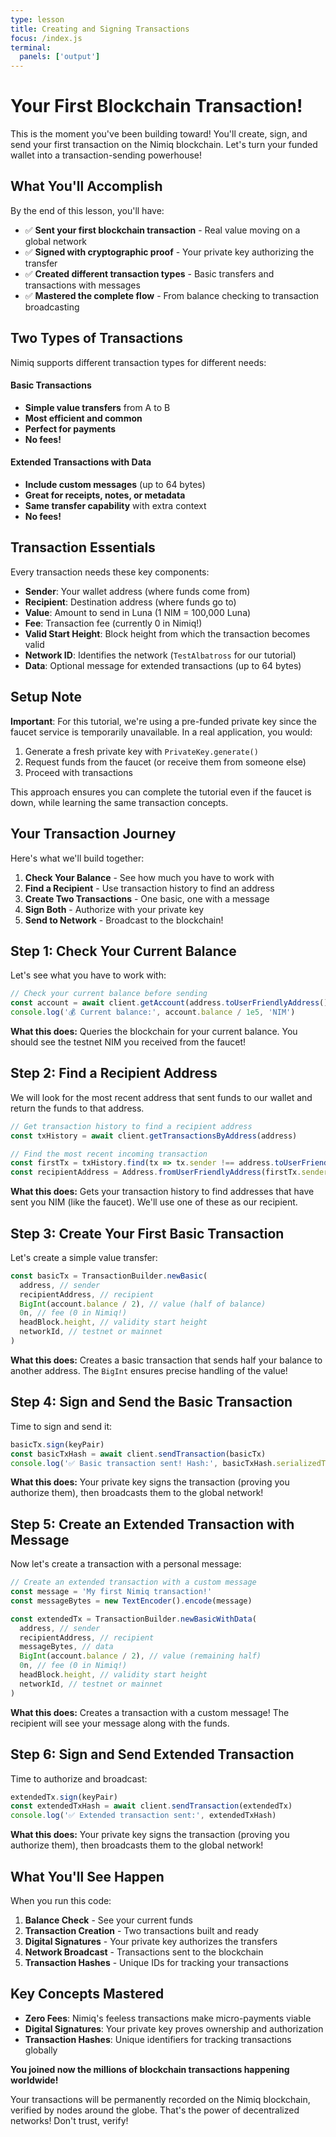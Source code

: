 ```yaml
---
type: lesson
title: Creating and Signing Transactions
focus: /index.js
terminal:
  panels: ['output']
---
```


# Your First Blockchain Transaction!

This is the moment you've been building toward! You'll create, sign, and send your first transaction on the Nimiq blockchain. Let's turn your funded wallet into a transaction-sending powerhouse!

## What You'll Accomplish

By the end of this lesson, you'll have:

- ✅ **Sent your first blockchain transaction** - Real value moving on a global network
- ✅ **Signed with cryptographic proof** - Your private key authorizing the transfer
- ✅ **Created different transaction types** - Basic transfers and transactions with messages
- ✅ **Mastered the complete flow** - From balance checking to transaction broadcasting

## Two Types of Transactions

Nimiq supports different transaction types for different needs:

#### Basic Transactions

- **Simple value transfers** from A to B
- **Most efficient and common**
- **Perfect for payments**
- **No fees!**

#### Extended Transactions with Data

- **Include custom messages** (up to 64 bytes)
- **Great for receipts, notes, or metadata**
- **Same transfer capability** with extra context
- **No fees!**

## Transaction Essentials

Every transaction needs these key components:

- **Sender**: Your wallet address (where funds come from)
- **Recipient**: Destination address (where funds go to)
- **Value**: Amount to send in Luna (1 NIM = 100,000 Luna)
- **Fee**: Transaction fee (currently 0 in Nimiq!)
- **Valid Start Height**: Block height from which the transaction becomes valid
- **Network ID**: Identifies the network (`TestAlbatross` for our tutorial)
- **Data**: Optional message for extended transactions (up to 64 bytes)

## Setup Note

**Important**: For this tutorial, we're using a pre-funded private key since the faucet service is temporarily unavailable. In a real application, you would:

1. Generate a fresh private key with `PrivateKey.generate()`
2. Request funds from the faucet (or receive them from someone else)
3. Proceed with transactions

This approach ensures you can complete the tutorial even if the faucet is down, while learning the same transaction concepts.

## Your Transaction Journey

Here's what we'll build together:

1. **Check Your Balance** - See how much you have to work with
2. **Find a Recipient** - Use transaction history to find an address
3. **Create Two Transactions** - One basic, one with a message
4. **Sign Both** - Authorize with your private key
5. **Send to Network** - Broadcast to the blockchain!

## Step 1: Check Your Current Balance

Let's see what you have to work with:

```js
// Check your current balance before sending
const account = await client.getAccount(address.toUserFriendlyAddress())
console.log('💰 Current balance:', account.balance / 1e5, 'NIM')
```

**What this does:** Queries the blockchain for your current balance. You should see the testnet NIM you received from the faucet!

## Step 2: Find a Recipient Address

We will look for the most recent address that sent funds to our wallet and return the funds to that address.

```js
// Get transaction history to find a recipient address
const txHistory = await client.getTransactionsByAddress(address)

// Find the most recent incoming transaction
const firstTx = txHistory.find(tx => tx.sender !== address.toUserFriendlyAddress())
const recipientAddress = Address.fromUserFriendlyAddress(firstTx.sender)
```

**What this does:** Gets your transaction history to find addresses that have sent you NIM (like the faucet). We'll use one of these as our recipient.

## Step 3: Create Your First Basic Transaction

Let's create a simple value transfer:

```js
const basicTx = TransactionBuilder.newBasic(
  address, // sender
  recipientAddress, // recipient
  BigInt(account.balance / 2), // value (half of balance)
  0n, // fee (0 in Nimiq!)
  headBlock.height, // validity start height
  networkId, // testnet or mainnet
)
```

**What this does:** Creates a basic transaction that sends half your balance to another address. The `BigInt` ensures precise handling of the value!

## Step 4: Sign and Send the Basic Transaction

Time to sign and send it:

```js
basicTx.sign(keyPair)
const basicTxHash = await client.sendTransaction(basicTx)
console.log('✅ Basic transaction sent! Hash:', basicTxHash.serializedTx)
```

**What this does:** Your private key signs the transaction (proving you authorize them), then broadcasts them to the global network!

## Step 5: Create an Extended Transaction with Message

Now let's create a transaction with a personal message:

```js
// Create an extended transaction with a custom message
const message = 'My first Nimiq transaction!'
const messageBytes = new TextEncoder().encode(message)

const extendedTx = TransactionBuilder.newBasicWithData(
  address, // sender
  recipientAddress, // recipient
  messageBytes, // data
  BigInt(account.balance / 2), // value (remaining half)
  0n, // fee (0 in Nimiq!)
  headBlock.height, // validity start height
  networkId, // testnet or mainnet
)
```

**What this does:** Creates a transaction with a custom message! The recipient will see your message along with the funds.

## Step 6: Sign and Send Extended Transaction

Time to authorize and broadcast:

```js
extendedTx.sign(keyPair)
const extendedTxHash = await client.sendTransaction(extendedTx)
console.log('✅ Extended transaction sent:', extendedTxHash)
```

**What this does:** Your private key signs the transaction (proving you authorize them), then broadcasts them to the global network!

## What You'll See Happen

When you run this code:

1. **Balance Check** - See your current funds
2. **Transaction Creation** - Two transactions built and ready
3. **Digital Signatures** - Your private key authorizes the transfers
4. **Network Broadcast** - Transactions sent to the blockchain
5. **Transaction Hashes** - Unique IDs for tracking your transactions

## Key Concepts Mastered

- **Zero Fees**: Nimiq's feeless transactions make micro-payments viable
- **Digital Signatures**: Your private key proves ownership and authorization
- **Transaction Hashes**: Unique identifiers for tracking transactions globally

**You joined now the millions of blockchain transactions happening worldwide!**

Your transactions will be permanently recorded on the Nimiq blockchain, verified by nodes around the globe. That's the power of decentralized networks! Don't trust, verify!
